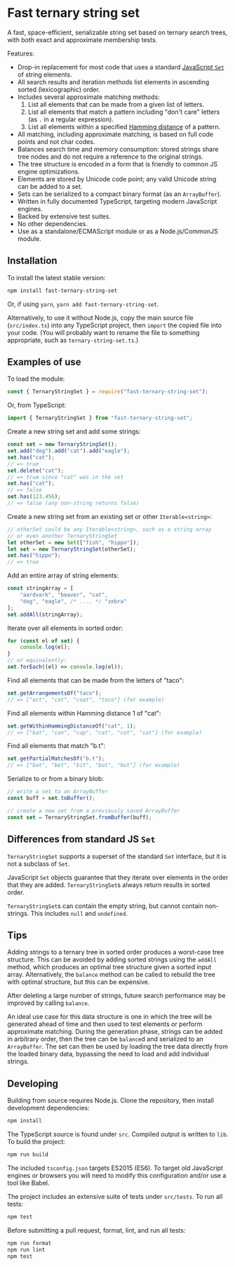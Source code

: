 # Fast ternary string set

A fast, space-efficient, serializable string set based on ternary search trees, with both exact and approximate membership tests.

Features:

 - Drop-in replacement for most code that uses a standard [JavaScript `Set`](https://developer.mozilla.org/en-US/docs/Web/JavaScript/Reference/Global_Objects/Set) of string elements.
 - All search results and iteration methods list elements in ascending sorted (lexicographic) order.
 - Includes several approximate matching methods:
   1. List all elements that can be made from a given list of letters.
   2. List all elements that match a pattern including "don't care" letters (as `.` in a regular expression).
   3. List all elements within a specified [Hamming distance](https://en.wikipedia.org/wiki/Hamming_distance) of a pattern.
 - All matching, including approximate matching, is based on full code points and not char codes.
 - Balances search time and memory consumption: stored strings share tree nodes and do not require a reference to the original strings.
 - The tree structure is encoded in a form that is friendly to common JS engine optimizations.
 - Elements are stored by Unicode code point; any valid Unicode string can be added to a set.
 - Sets can be serialized to a compact binary format (as an `ArrayBuffer`).
 - Written in fully documented TypeScript, targeting modern JavaScript engines.
 - Backed by extensive test suites.
 - No other dependencies.
 - Use as a standalone/ECMAScript module or as a Node.js/CommonJS module.

## Installation

To install the latest stable version:

```bash
npm install fast-ternary-string-set
```

Or, if using `yarn`, `yarn add fast-ternary-string-set`.

Alternatively, to use it without Node.js, copy the main source file (`src/index.ts`) into any TypeScript project, then `import` the copied file into your code. (You will probably want to rename the file to something appropriate, such as `ternary-string-set.ts`.)

## Examples of use

To load the module:

```js
const { TernaryStringSet } = require("fast-ternary-string-set");
```

Or, from TypeScript:

```js
import { TernaryStringSet } from "fast-ternary-string-set";
```

Create a new string set and add some strings:

```js
const set = new TernaryStringSet();
set.add("dog").add("cat").add("eagle");
set.has("cat");
// => true
set.delete("cat");
// => true since "cat" was in the set
set.has("cat");
// => false
set.has(123.456);
// => false (any non-string returns false)
```

Create a new string set from an existing set or other `Iterable<string>`:

```js
// otherSet could be any Iterable<string>, such as a string array
// or even another TernaryStringSet
let otherSet = new Set(["fish", "hippo"]);
let set = new TernaryStringSet(otherSet);
set.has("hippo");
// => true
```

Add an entire array of string elements:

```js
const stringArray = [
    "aardvark", "beaver", "cat",
    "dog", "eagle", /* ..., */ "zebra"
];
set.addAll(stringArray);
```

Iterate over all elements in sorted order:

```js
for (const el of set) {
    console.log(el);
}
// or equivalently:
set.forEach((el) => console.log(el));
```

Find all elements that can be made from the letters of "taco":

```js
set.getArrangementsOf("taco");
// => ["act", "cat", "coat", "taco"] (for example)
```

Find all elements within Hamming distance 1 of "cat":

```js
set.getWithinHammingDistanceOf("cat", 1);
// => ["bat", "can", "cap", "cat", "cot", "sat"] (for example)
```

Find all elements that match "b.t":

```js
set.getPartialMatchesOf("b.t");
// => ["bat", "bet", "bit", "bot", "but"] (for example)
```

Serialize to or from a binary blob:

```js
// write a set to an ArrayBuffer
const buff = set.toBuffer();

// create a new set from a previously saved ArrayBuffer
const set = TernaryStringSet.fromBuffer(buff);
```

## Differences from standard JS `Set`

`TernaryStringSet` supports a superset of the standard `Set` interface, but it is not a subclass of `Set`.

JavaScript `Set` objects guarantee that they iterate over elements in the order that they are added.
`TernaryStringSet`s always return results in sorted order.

`TernaryStringSet`s can contain the empty string, but cannot contain non-strings. This includes `null` and `undefined`.

## Tips

Adding strings to a ternary tree in sorted order produces a worst-case tree structure. This can be avoided by adding
sorted strings using the `addAll` method, which produces an optimal tree structure given a sorted input array.
Alternatively, the `balance` method can be called to rebuild the tree with optimal structure, but this can be expensive.

After deleting a large number of strings, future search performance may be improved by calling `balance`.

An ideal use case for this data structure is one in which the tree will be generated ahead of time and then used to
test elements or perform approximate matching. During the generation phase, strings can be added in arbitrary order,
then the tree can be `balance`d and serialized to an `ArrayBuffer`. The set can then be used by loading the tree data
directly from the loaded binary data, bypassing the need to load and add individual strings.

## Developing

Building from source requires Node.js. Clone the repository, then install development dependencies:

```bash
npm install
```

The TypeScript source is found under `src`. Compiled output is written to `lib`. To build the project:

```bash
npm run build
```

The included `tsconfig.json` targets ES2015 (ES6). To target old JavaScript engines or browsers you will need to modify this configuration and/or use a tool like Babel.

The project includes an extensive suite of tests under `src/tests`. To run all tests:

```bash
npm test
```

Before submitting a pull request, format, lint, and run all tests:

```bash
npm run format
npm run lint
npm test
```